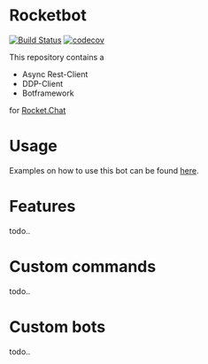 # Rocketbot

[![Build Status](https://travis-ci.org/corewire/rocketbot.svg?branch=master)](https://travis-ci.org/corewire/rocketbot) [![codecov](https://codecov.io/gh/corewire/rocketbot/branch/master/graph/badge.svg)](https://codecov.io/gh/corewire/rocketbot)

This repository contains a
- Async Rest-Client
- DDP-Client
- Botframework

for [Rocket.Chat](https://github.com/RocketChat/Rocket.Chat)

# Usage

Examples on how to use this bot can be found [here](./examples).

# Features

todo..

# Custom commands

todo..

# Custom bots

todo..
